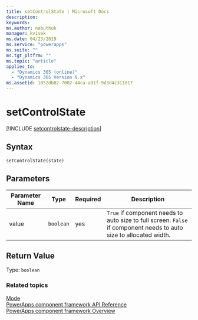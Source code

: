 ```yaml
---
title: setControlState | Microsoft Docs
description: 
keywords:
ms.author: nabuthuk
manager: kvivek
ms.date: 04/23/2019
ms.service: "powerapps"
ms.suite: ""
ms.tgt_pltfrm: ""
ms.topic: "article"
applies_to: 
  - "Dynamics 365 (online)"
  - "Dynamics 365 Version 9.x"
ms.assetid: 1052db82-7002-44ca-ad1f-9d3d4c311817
---
```


# setControlState

[!INCLUDE [setcontrolstate-description](includes/setcontrolstate-description.md)]

## Syntax

`setControlState(state)`

## Parameters

| Parameter Name|Type|Required|Description|
| ------------- |----|--------|-----------|
|value|`boolean`|yes|`True` if component needs to auto size to full screen. `False` if component needs to auto size to allocated width.|

## Return Value

Type: `boolean`


### Related topics

[Mode](../mode.md)<br/>
[PowerApps component framework API Reference](../../reference/index.md)<br/>
[PowerApps component framework Overview](../../overview.md)